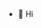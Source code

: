 - 👋 Hi

<!---
skriems/skriems is a ✨ special ✨ repository because its `README.md` (this file) appears on your GitHub profile.
You can click the Preview link to take a look at your changes.
--->
